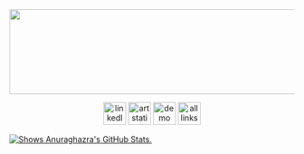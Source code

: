 <img src="https://wallpapers.com/images/hd/pink-solid-color-625ntfjzqib0tpk2.jpg" height="150" width="20000"/>

<p align="center"> 
<a href="https://linkedin.com/in/ongoreba"><img src="https://img.icons8.com/?size=100&id=8808&format=png&color=ffffff" alt="linkedIn account" width="40px" height="40px"></a> <a href="https://ongoreba.artstation.com/" target="_blank" rel="noreferrer"><img src="https://img.icons8.com/?size=100&id=pB77uEobJRjy&format=png&color=ffffff" alt="artstation portfolio" width="40" height="40"/></a> <a href="https://vimeo.com/907978064" target="_blank" rel="noreferrer"><img src="https://img.icons8.com/?size=100&id=38250&format=png&color=ffffff" alt="demo reel" width="40" height="40"/></a> <a href="https://ongoreba.carrd.co/" target="_blank" rel="noreferrer"><img src="https://img.icons8.com/?size=100&id=0GU4b5gZ4PdA&format=png&color=ffffff" alt="all links" width="40" height="40"/></a></p>

<a href="https://github.com/">
<picture>
  <source media="(prefers-color-scheme: dark)" srcset="https://img.icons8.com/?size=100&id=38250&format=png&color=ffceeb">
  <img alt="Shows Anuraghazra's GitHub Stats." src="https://img.icons8.com/?size=100&id=38250&format=png&color=c33c82 ">
</picture>
</a>

<!--
**ongoreba/ongoreba** is a ✨ _special_ ✨ repository because its `README.md` (this file) appears on your GitHub profile.

Here are some ideas to get you started:

- 🔭 I’m currently working on ...
- 🌱 I’m currently learning ...
- 👯 I’m looking to collaborate on ...
- 🤔 I’m looking for help with ...
- 💬 Ask me about ...
- 📫 How to reach me: ...
- 😄 Pronouns: ...
- ⚡ Fun fact: ...
-->
